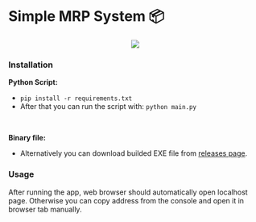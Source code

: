 # Simple MRP System 📦

<p align="center">
  <img src="https://i.imgur.com/gsRLFkA.png">
</p>

### Installation
**Python Script:**
- `pip install -r requirements.txt`
- After that you can run the script with: `python main.py`
</br>

**Binary file:**
- Alternatively you can download builded EXE file from [releases page](https://github.com/xdziuba/Simple-MRP-System/releases/tag/release).

### Usage
After running the app, web browser should automatically open localhost page. Otherwise you can copy address from the console and open it in browser tab manually.